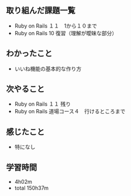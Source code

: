 ## 取り組んだ課題一覧
- Ruby on Rails １１　1から１０まで
- Ruby on Rails 10 復習（理解が曖昧な部分）
## わかったこと
- いいね機能の基本的な作り方
## 次やること
- Ruby on Rails １１ 残り
- Ruby on Rails 道場コース４　行けるところまで
## 感じたこと
- 特になし
## 学習時間
- 4h02m
- total 150h37m
